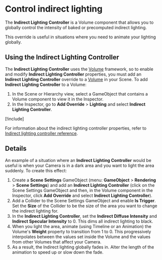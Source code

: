 # Control indirect lighting

The **Indirect Lighting Controller** is a Volume component that allows you to globally control the intensity of baked or precomputed indirect lighting.

This override is useful in situations where you need to animate your lighting globally.

## Using the Indirect Lighting Controller

The **Indirect Lighting Controller** uses the [Volume](understand-volumes.md) framework, so to enable and modify **Indirect Lighting Controller** properties, you must add an **Indirect Lighting Controller** override to a [Volume](understand-volumes.md) in your Scene. To add **Indirect Lighting Controller** to a Volume:

1. In the Scene or Hierarchy view, select a GameObject that contains a Volume component to view it in the Inspector.
2. In the Inspector, go to **Add Override** > **Lighting** and select **Indirect Lighting Controller**.

[!include[](snippets/volume-override-api.md)]

For information about the indirect lighting controller properties, refer to [Indirect lighting controller reference]().

## Details

An example of a situation where an **Indirect Lighting Controller** would be useful is when your Camera is in a dark area and you want to light the area suddenly. To create this effect:

1. Create a **Scene Settings** GameObject (menu: **GameObject** > **Rendering** > **Scene Settings**) and add an **Indirect Lighting Controller** (click on the Scene Settings GameObject and then, in the Volume component in the Inspector, click **Add Override** and select **Indirect Lighting Controller**).
2. Add a Collider to the Scene Settings GameObject and enable **Is Trigger**. Set the **Size** of the Collider to be the size of the area you want to change the indirect lighting for.
3. In the **Indirect Lighting Controller**, set the **Indirect Diffuse Intensity** and **Indirect Specular Intensity** to 0. This dims all indirect lighting to black.
4. When you light the area, animate (using Timeline or an Animation) the Volume's **Weight** property to transition from 1 to 0. This progressively interpolates between the values set inside the Volume and the values from other Volumes that affect your Camera.
5. As a result, the Indirect lighting globally fades in. Alter the length of the animation to speed up or slow down the fade.
